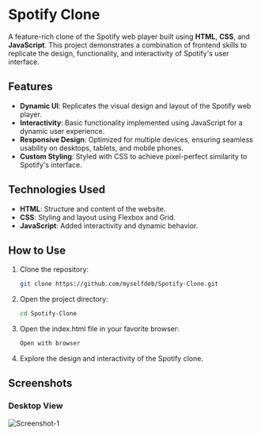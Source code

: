 # Spotify Clone

A feature-rich clone of the Spotify web player built using **HTML**, **CSS**, and **JavaScript**. This project demonstrates a combination of frontend skills to replicate the design, functionality, and interactivity of Spotify's user interface.

## Features

- **Dynamic UI**: Replicates the visual design and layout of the Spotify web player.
- **Interactivity**: Basic functionality implemented using JavaScript for a dynamic user experience.
- **Responsive Design**: Optimized for multiple devices, ensuring seamless usability on desktops, tablets, and mobile phones.
- **Custom Styling**: Styled with CSS to achieve pixel-perfect similarity to Spotify's interface.

## Technologies Used

- **HTML**: Structure and content of the website.
- **CSS**: Styling and layout using Flexbox and Grid.
- **JavaScript**: Added interactivity and dynamic behavior.

## How to Use

1. Clone the repository:
   ```bash
   git clone https://github.com/myselfdeb/Spotify-Clone.git
2. Open the project directory:
   ```bash
   cd Spotify-Clone
3. Open the index.html file in your favorite browser:
   ```bash
   Open with browser
4. Explore the design and interactivity of the Spotify clone.

## Screenshots
### Desktop View
![Screenshot-1](Screenshots/Screenshot1.png)
